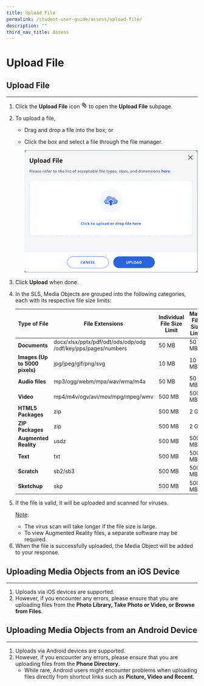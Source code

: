 ```yaml
---
title: Upload File
permalink: /student-user-guide/assess/upload-file/
description: ""
third_nav_title: Assess
---
```

<h1 id="upload-file">Upload File</h1>
<h2 id="-upload-file-"><strong>Upload File</strong></h2>
<hr>
<ol>
<li>Click the <strong>Upload File</strong> icon <img style="width:1rem; display: inline;" src="/images/Icons/PaperClip.svg"> to open the <strong>Upload File</strong> subpage.</li>
<li><p>To upload a file,</p>
<ul>
<li>Drag and drop a file into the box; or</li>
<li><p>Click the box and select a file through the file manager.</p>
<p><img src="/images/1Student/As-Upload.png"></p>
</li>
</ul>
</li>
<li><p>Click <strong>Upload</strong> when done. </p>
</li>
<li>In the SLS, Media Objects are grouped into the following categories, each with its respective file size limits:</li>

  <table><thead>
<tr><th><strong>Type of File</strong></th>
<th><strong>File Extensions</strong></th>
<th><strong>Individual File Size Limit</strong></th>
<th><strong>Mass File Size Limit</strong></th>
</tr>
</thead>
<tbody>
<tr>
<td><strong>Documents</strong></td>
<td>docx/xlsx/pptx/pdf/odt/ods/odp/odg
	/odf/key/pps/pages/numbers</td>
                        <td>50 MB</td>
                        <td>50 MB</td>
											</tr>
                      <tr>
                        <td><strong>Images (Up to 5000 pixels)</strong></td>
                        <td>jpg/jpeg/gif/png/svg</td>
                        <td>10 MB</td>
                        <td>10 MB</td>
											</tr>
                      <tr>
                        <td><strong>Audio files</strong></td>
                        <td>mp3/ogg/webm/mpa/wav/wma/m4a</td>
                        <td>50 MB</td>
                        <td>50 MB</td></tr>
                      <tr>
                        <td><strong>Video</strong></td>
                        <td>mp4/m4v/ogv/avi/mov/mpg/mpeg/wmv</td>
                        <td>500 MB</td>
                        <td>500 MB</td>
											</tr>
                      <tr>
                        <td><strong>HTML5 Packages</strong></td>
                        <td>zip</td>
                        <td>500 MB</td>
                        <td>2 GB</td>
											</tr>
                      <tr>
                        <td><strong>ZIP Packages</strong></td>
                        <td>zip</td>
                        <td>500 MB</td>
                        <td>2 GB</td>
											</tr>
                      <tr>
                        <td><strong>Augmented Reality</strong></td>
                        <td>usdz</td>
                        <td>500 MB</td>
                        <td>500 MB</td>
											</tr>
                      <tr>
                        <td><strong>Text </strong></td>
                        <td>txt</td>
                        <td>500 MB</td>
                        <td>500 MB</td>
                      </tr>
                      <tr>
                        <td><strong>Scratch </strong></td>
                        <td>sb2/sb3</td>
                        <td>500 MB</td>
                        <td>500 MB</td>
                                              </tr>
                      <tr>
                        <td><strong>Sketchup <!-- <font color="#FBBC04">NEW</font> --></strong></td>
                        <td>skp</td>
                        <td>500 MB</td>
                        <td>500 MB</td>
                                              </tr>
                    </tbody>
                  </table>	
	
<li><p>If the file is valid, it will be uploaded and scanned for viruses.</p>
	<p> <u>Note</u>:</p>
<ul>
<li>The virus scan will take longer if the file size is large.</li>
<li>To view Augmented Reality files, a separate software may be required.</li>
</ul>
</li>
<li>When the file is successfully uploaded, the Media Object will be added to your response.</li>
</ol>
<h2 id="-uploading-media-objects-from-an-ios-device-"><strong>Uploading Media Objects from an iOS Device</strong></h2>
<hr>
<ol>
<li>Uploads via iOS devices are supported.</li>
<li>However, if you encounter any errors, please ensure that you are uploading files from the <strong>Photo Library, Take Photo or Video, or Browse from Files</strong>.</li>
</ol>
<h2 id="-uploading-media-objects-from-an-android-device-"><strong>Uploading Media Objects from an Android Device</strong></h2>
<hr>
<ol>
<li>Uploads via Android devices are supported.</li>
<li>However, if you encounter any errors, please ensure that you are uploading files from the <strong>Phone Directory</strong>.<ul>
<li>While rare, Android users might encounter problems when uploading files directly from shortcut links such as <strong>Picture, Video and Recent</strong>.</li>
</ul>
</li>
</ol>